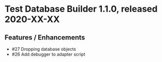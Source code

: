 # Test Database Builder 1.1.0, released 2020-XX-XX

## Features / Enhancements

* #27 Dropping database objects
* #26 Add debugger to adapter script
